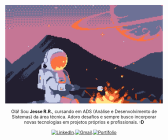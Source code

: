 <p align="center">
  <img src="astronaut-1757802428660-4845.jpg" alt="Astronaut"/>
</p>

<p align="center" width="100px">
  Olá! Sou <strong>Jesse R.R.</strong>, cursando em ADS (Análise e Desenvolvimento de Sistemas) da área técnica. Adoro desafios e sempre busco incorporar novas tecnologias em projetos próprios e   profissionais. <strong>:D</strong>
</p>

<p align="center" style="margin:0; padding:0;">
  <a href="https://www.linkedin.com/in/jesse-rr" style="margin:0; padding:0;">
    <img src="https://img.shields.io/badge/LinkedIn-FF8C42?style=for-the-badge" alt="LinkedIn" style="vertical-align:middle; margin:0;"/>
  </a>
  <a href="mailto:jessericardorogerio@gmail.com" style="margin:0; padding:0;">
    <img src="https://img.shields.io/badge/Gmail-FF8C42?style=for-the-badge" alt="Gmail" style="vertical-align:middle; margin:0;"/>
  </a>
  <a href="./" style="margin:0; padding:0;">
    <img src="https://img.shields.io/badge/Portifolio-FF8C42?style=for-the-badge" alt="Portifolio" style="vertical-align:middle; margin:0;"/>
  </a>
</p>
